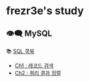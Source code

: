 # frezr3e's study


## 👁️‍🗨️ MySQL
📚 [SQL 쿡북](https://www.hanbit.co.kr/store/books/look.php?p_code=B1355224159)

- [Ch1 : 레코드 검색](https://github.com/frezreee/study/blob/main/MySQL/SQLCookBook/Ch1.md) <br>
- [Ch2 : 쿼리 결과 정렬](https://github.com/frezreee/study/blob/main/MySQL/SQLCookBook/Ch2.md) <br>
